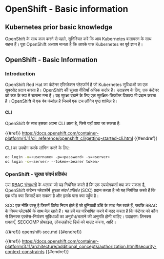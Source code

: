 # OpenShift - Basic information

## Kubernetes prior b**asic knowledge** <a href="#a94e" id="a94e"></a>

OpenShift के साथ काम करने से पहले, सुनिश्चित करें कि आप Kubernetes वातावरण के साथ सहज हैं। पूरा OpenShift अध्याय मानता है कि आपके पास Kubernetes का पूर्व ज्ञान है।

## OpenShift - Basic Information

### Introduction

OpenShift Red Hat का कंटेनर एप्लिकेशन प्लेटफॉर्म है जो Kubernetes सुविधाओं का एक सुपरसेट प्रदान करता है। OpenShift की सुरक्षा नीतियाँ अधिक कठोर हैं। उदाहरण के लिए, एक कंटेनर को रूट के रूप में चलाना मना है। यह सुरक्षा बढ़ाने के लिए एक सुरक्षित-डिफ़ॉल्ट विकल्प भी प्रदान करता है। OpenShift में एक वेब कंसोल है जिसमें एक टच लॉगिन पृष्ठ शामिल है।

#### CLI

OpenShift के साथ इसका अपना CLI आता है, जिसे यहाँ पाया जा सकता है:

{{#ref}}
https://docs.openshift.com/container-platform/4.11/cli_reference/openshift_cli/getting-started-cli.html
{{#endref}}

CLI का उपयोग करके लॉगिन करने के लिए:
```bash
oc login -u=<username> -p=<password> -s=<server>
oc login -s=<server> --token=<bearer token>
```
### **OpenShift - सुरक्षा संदर्भ प्रतिबंध** <a href="#a94e" id="a94e"></a>

उस [RBAC संसाधनों](https://docs.openshift.com/container-platform/3.11/architecture/additional_concepts/authorization.html#architecture-additional-concepts-authorization) के अलावा जो यह नियंत्रित करते हैं कि एक उपयोगकर्ता क्या कर सकता है, OpenShift कंटेनर प्लेटफॉर्म _सुरक्षा संदर्भ प्रतिबंध_ (SCC) प्रदान करता है जो यह नियंत्रित करते हैं कि एक पॉड क्या क्रियाएँ कर सकता है और इसके पास क्या पहुँच है।

SCC एक नीति वस्तु है जिसमें विशेष नियम होते हैं जो बुनियादी ढाँचे के साथ मेल खाते हैं, जबकि RBAC के नियम प्लेटफॉर्म के साथ मेल खाते हैं। यह हमें यह परिभाषित करने में मदद करता है कि कंटेनर को कौन से लिनक्स एक्सेस-नियंत्रण सुविधाओं का अनुरोध/चलाने की अनुमति होनी चाहिए। उदाहरण: लिनक्स क्षमताएँ, SECCOMP प्रोफाइल, लोकलहोस्ट डिर्स को माउंट करना, आदि।

{{#ref}}
openshift-scc.md
{{#endref}}

{{#ref}}
https://docs.openshift.com/container-platform/3.11/architecture/additional_concepts/authorization.html#security-context-constraints
{{#endref}}
